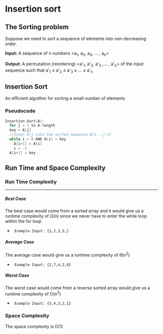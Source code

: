 # Insertion sort


## The Sorting problem

Suppose we need to sort a sequence of elements into non-decreasing order. 

**Input:** A sequence of n numbers <a<sub>1</sub>, a<sub>2</sub>, a<sub>3</sub>, ... , a<sub>n</sub>>

**Output:** A permutation (reordering) <a'<sub>1</sub>, a'<sub>2</sub>, a'<sub>3</sub> ,... , a'<sub>n</sub>> of the input sequence such that a'<sub>1</sub> ≤  a'<sub>2</sub> ≤ a'<sub>3</sub> ≤ ... ≤ a'<sub>n</sub>

## Insertion Sort

An efficient algoithm for sorting a small number of elements

### Pseudocode 
``` C
Insertion-Sort(A):
  for j = 2 to A.length
  key = A[j]
  //Inser A[j into the sorted sequence A[1...j-1]
  while i > 0 AND A[i] > key
    A[i+1] = A[i]
    i = -1
  A[i+1] = key
```

## Run Time and Space Complexity

### Run Time Complexity

<hr>

##### Best Case

The best case would come from a sorted array and it would give us a runtime complexity of $\Omega$(n) since we never have to enter the while loop within the for loop

 -      Example Input: {1,2,3,5,}

##### Average Case

The average case would give us a runtime complexity of $\theta$(n<sup>2</sup>)

 -      Example Input: {2,7,4,2,8}

##### Worst Case

The worst case would come from a reverse sorted array would give us a runtime complexity of O(n<sup>2</sup>)

 -      Example Input: {5,4,3,2,1}


### Space Complexity

The space complexity is O(1)
